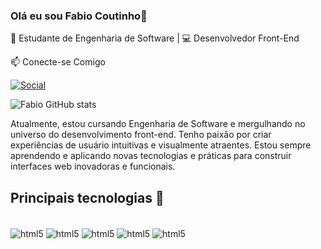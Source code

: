 
### Olá eu sou Fabio Coutinho👋

🔧 Estudante de Engenharia de Software | 💻 Desenvolvedor Front-End

📫 Conecte-se Comigo

[![Social](https://img.shields.io/badge/LinkedIn-0077B5?style=for-the-badge&logo=linkedin&logoColor=white)](https://www.linkedin.com/in/fabio-coutinho-9b368a258/)

![Fabio GitHub stats](https://github-readme-stats.vercel.app/api?username=FabioCoutinho1&show_icons=true&theme=dracula)

Atualmente, estou cursando Engenharia de Software e mergulhando no universo do desenvolvimento front-end. Tenho paixão por criar experiências de usuário intuitivas e visualmente atraentes. Estou sempre aprendendo e aplicando novas tecnologias e práticas para construir interfaces web inovadoras e funcionais.


## Principais tecnologias 🌟

<div style="display:inline_block"></br>
    <img align="center" alt="html5" src="https://img.shields.io/badge/HTML5-E34F26?style=for-the-badge&logo=html5&logoColor=white"/>
    <img align="center" alt="html5" src="https://img.shields.io/badge/CSS3-1572B6?style=for-the-badge&logo=css3&logoColor=white"/>
    <img align="center" alt="html5" src="https://img.shields.io/badge/JavaScript-F7DF1E?style=for-the-badge&logo=javascript&logoColor=black"/>
    <img align="center" alt="html5" src="https://img.shields.io/badge/Node.js-43853D?style=for-the-badge&logo=node.js&logoColor=white"/>
    <img align="center" alt="html5" src="https://img.shields.io/badge/React-20232A?style=for-the-badge&logo=react&logoColor=61DAFB"/>


</div></br>
